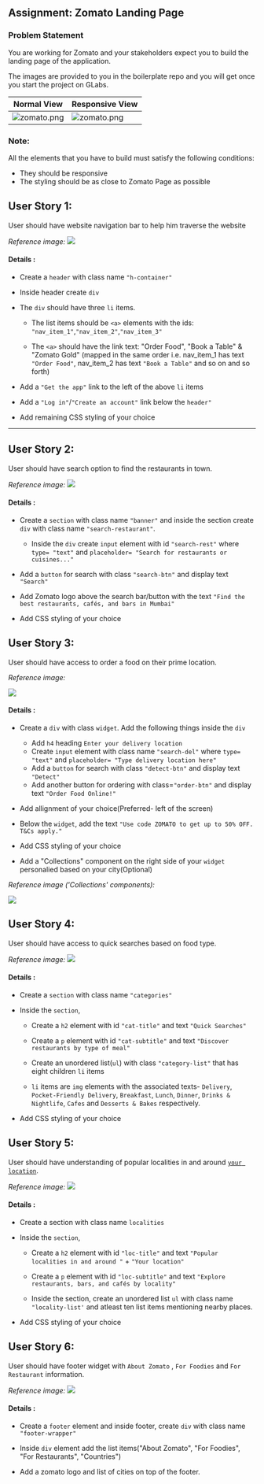﻿## Assignment: Zomato Landing Page

### Problem Statement

You are working for Zomato and your stakeholders expect you to build the landing page of the application.


The images are provided to you in the boilerplate repo and you will get once you start the project on GLabs. 

|Normal View|Responsive View|
|--|--|
|![zomato.png](https://github.com/greyatom-school/the-minerva-project/raw/master/FEWD/sprint_2/project/zomato.png)|![zomato.png](https://github.com/greyatom-school/the-minerva-project/raw/master/FEWD/sprint_2/project/zomato-mob.png)|


### Note: 
All the elements that you have to build must satisfy the following conditions:

- They should be responsive
- The styling should be as close to Zomato Page as possible

## User Story 1:

User should have website navigation bar to help him traverse the website

*Reference image:*
![](images/us_1.PNG)


#### Details :

- Create a `header` with class name `"h-container"`
- Inside header create `div`
- The `div` should have three `li` items. 
	- The list items should be `<a>` elements with the ids: `"nav_item_1"`,`"nav_item_2"`,`"nav_item_3"`
	
	- The `<a>` should have the link text: "Order Food", "Book a Table" & "Zomato Gold" (mapped in the same order i.e. nav_item_1 has text `"Order Food"`, nav_item_2 has text `"Book a Table"` and so on and so forth)


- Add a `"Get the app"` link to the left of the above `li` items

- Add a `"Log in"`/`"Create an account"` link below the `header"`

- Add remaining CSS styling of your choice


---



## User Story 2:

User should have search option to find the restaurants in town.

*Reference image:*
![](images/us_2.PNG)


#### Details :


- Create a `section` with class name `"banner"` and inside the section create `div` with class name `"search-restaurant"`. 
	- Inside the `div` create `input` element with id `"search-rest"` where `type= "text"` and `placeholder= "Search for restaurants or cuisines..."`

- Add a `button` for search with class `"search-btn"` and display text `"Search"`

- Add Zomato logo above the search bar/button with the text `"Find the best restaurants, cafés, and bars in Mumbai"`

- Add CSS styling of your choice

## User Story 3:

User should have access to order a food on their prime location.

*Reference image:*

![](images/us_3.PNG)


#### Details :


- Create a `div` with class `widget`. Add the following things inside the `div`	
	- Add `h4` heading `Enter your delivery location`
    - Create `input` element with class name `"search-del"` where `type= "text"` and  `placeholder= "Type delivery location here"`
	- Add a `button` for search with class `"detect-btn"` and display text `"Detect"`
	- Add another button for ordering with class=`"order-btn"` and display text `"Order Food Online!"` 

- Add allignment of your choice(Preferred- left of the screen)
- Below the `widget`, add the text `"Use code ZOMATO to get up to 50% OFF. T&Cs apply."` 

- Add CSS styling of your choice
- Add a "Collections" component on the right side of your 	`widget` personalied based on your city(Optional)

*Reference image ('Collections' components):*

![](images/us_31.PNG)



	
## User Story 4:

User should have access to quick searches based on food type.

*Reference image:*
![](images/us_4.PNG)



#### Details :


- Create a `section` with class name `"categories"`

- Inside the `section`,
	- Create a `h2` element with id `"cat-title"` and text `"Quick Searches"`
	- Create a `p` element with id `"cat-subtitle"`
	and text `"Discover restaurants by type of meal"`

	- Create an unordered list(`ul`) with class `"category-list"` that has eight children `li` items
	
	- `li` items are `img` elements with the associated texts-
	 `Delivery`, `Pocket-Friendly Delivery`, `Breakfast`, `Lunch`, `Dinner`, `Drinks & Nightlife`, `Cafes` and `Desserts & Bakes` respectively. 

- Add CSS styling of your choice 


## User Story 5: 

User should have understanding of popular localities in and around <u>`your location`</u>.

*Reference image:*
![](images/us_5.PNG)


#### Details :


- Create a section with class name `localities`

- Inside the `section`,
	- Create a `h2` element with id `"loc-title"` and text `"Popular localities in and around "` + `"Your location"`
	
	
	- Create a `p` element with id `"loc-subtitle"`
	and text `"Explore restaurants, bars, and cafés by locality"`

	- Inside the section, create an unordered list `ul` with class name `"locality-list'` and atleast ten list items mentioning nearby places. 

- Add CSS styling of your choice 



## User Story 6:

User should have footer widget with `About Zomato` , `For Foodies` and `For Restaurant` information.

*Reference image:*
![](images/us_6.PNG)


#### Details :


- Create a `footer` element and inside footer, create `div` with class name `"footer-wrapper"` 

- Inside `div` element add the list items("About Zomato", "For Foodies", "For Restaurants", "Countries")

- Add a zomato logo and list of cities on top of the footer.
